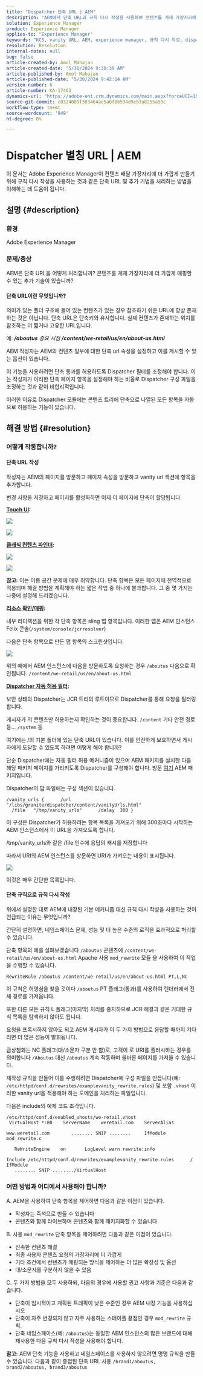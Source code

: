 ```yaml
---
title: "Dispatcher 단축 URL | AEM"
description: "AEM에서 단축 URL과 규칙 다시 작성을 사용하여 콘텐츠를 게재 가장자리에 매핑하는 것과 같은 몇 가지 추가 기술을 처리하는 방법에 대해 알아봅니다."
solution: Experience Manager
product: Experience Manager
applies-to: "Experience Manager"
keywords: "KCS, vanity URL, AEM, experience manager, 규칙 다시 작성, dispatcher"
resolution: Resolution
internal-notes: null
bug: false
article-created-by: Amol Mahajan
article-created-date: "5/30/2024 9:38:39 AM"
article-published-by: Amol Mahajan
article-published-date: "5/30/2024 9:42:14 AM"
version-number: 6
article-number: KA-17463
dynamics-url: "https://adobe-ent.crm.dynamics.com/main.aspx?forceUCI=1&pagetype=entityrecord&etn=knowledgearticle&id=6e944764-681e-ef11-840a-6045bd06fa9d"
source-git-commit: c0324009f303464ae5a0f8b594d9cb3a8255a50c
workflow-type: tm+mt
source-wordcount: '949'
ht-degree: 0%

---
```


# Dispatcher 별칭 URL | AEM


이 문서는 Adobe Experience Manager이 컨텐츠 배달 가장자리에 더 가깝게 만들기 위해 규칙 다시 작성을 사용하는 것과 같은 단축 URL 및 추가 기법을 처리하는 방법을 이해하는 데 도움이 됩니다.

## 설명 {#description}


### <b>환경</b>

Adobe Experience Manager



### <b>문제/증상</b>

AEM은 단축 URL을 어떻게 처리합니까? 콘텐츠를 게재 가장자리에 더 가깝게 매핑할 수 있는 추가 기술이 있습니까?

#### 단축 URL이란 무엇입니까?

의미가 있는 폴더 구조에 들어 있는 컨텐츠가 있는 경우 참조하기 쉬운 URL에 항상 존재하는 것은 아닙니다. 단축 URL은 단축키와 유사합니다. 실제 컨텐츠가 존재하는 위치를 참조하는 더 짧거나 고유한 URL입니다.

예: <b>*/aboutus</b> 중요 시점 <b>/content/we-retail/us/en/about-us.html</b>*

AEM 작성자는 AEM의 컨텐츠 일부에 대한 단축 url 속성을 설정하고 이를 게시할 수 있는 옵션이 있습니다.

이 기능을 사용하려면 단축 통과를 허용하도록 Dispatcher 필터를 조정해야 합니다. 이는 작성자가 이러한 단축 페이지 항목을 설정해야 하는 비율로 Dispatcher 구성 파일을 조정하는 것과 같이 비합리적입니다.

이러한 이유로 Dispatcher 모듈에는 콘텐츠 트리에 단축으로 나열된 모든 항목을 자동으로 허용하는 기능이 있습니다.


## 해결 방법 {#resolution}


### 어떻게 작동합니까?

#### 단축 URL 작성

작성자는 AEM의 페이지를 방문하고 페이지 속성을 방문하고 vanity url 섹션에 항목을 추가합니다.

변경 사항을 저장하고 페이지를 활성화하면 이제 이 페이지에 단축이 할당됩니다.

<b><u>Touch UI</u>:</b>

![](assets/c1e59dbd-38b4-ed11-83fe-6045bd006149.png)

![](assets/c3e59dbd-38b4-ed11-83fe-6045bd006149.png)

<b><u>클래식 컨텐츠 파인더</u>:</b>

![](assets/c2e59dbd-38b4-ed11-83fe-6045bd006149.png)

![](assets/c4e59dbd-38b4-ed11-83fe-6045bd006149.png)

<b>참고:</b> 이는 이름 공간 문제에 매우 취약합니다. 단축 항목은 모든 페이지에 전역적으로 적용되며 해결 방법을 계획해야 하는 짧은 작업 중 하나에 불과합니다. 그 중 몇 가지는 나중에 설명해 드리겠습니다.

<b><u>리소스 확인/매핑</u>:</b>

내부 리디렉션을 위한 각 단축 항목은 sling 맵 항목입니다. 이러한 맵은 AEM 인스턴스 Felix 콘솔(`/system/console/jcrresolver`)

다음은 단축 항목으로 만든 맵 항목의 스크린샷입니다.

![](assets/c5e59dbd-38b4-ed11-83fe-6045bd006149.png)

위의 예에서 AEM 인스턴스에 다음을 방문하도록 요청하는 경우 `/aboutus` 다음으로 확인됩니다. `/content/we-retail/us/en/about-us.html`

<b><u>Dispatcher 자동 허용 필터</u>:</b>

보안 상태의 Dispatcher는 JCR 트리의 루트이므로 Dispatcher를 통해 요청을 필터링합니다.

게시자가 의 콘텐츠만 허용하는지 확인하는 것이 중요합니다. `/content` 기타 안전 경로 등... `/system` 등

여기에는 /의 기본 폴더에 있는 단축 URL이 있습니다. 이를 안전하게 보호하면서 게시자에게 도달할 수 있도록 하려면 어떻게 해야 합니까?

단순 Dispatcher에는 자동 필터 허용 메커니즘이 있으며 AEM 패키지를 설치한 다음 해당 패키지 페이지를 가리키도록 Dispatcher를 구성해야 합니다. 방문 [여기](https://experience.adobe.com/#/downloads/content/software-distribution/en/aem.html?package=/content/software-distribution/en/details.html/content/dam/aem/public/adobe/packages/granite/vanityurls-components) AEM 패키지입니다.

Dispatcher의 팜 파일에는 구성 섹션이 있습니다.


```
/vanity_urls {      /url    "/libs/granite/dispatcher/content/vanityUrls.html"
  /file   "/tmp/vanity_urls"      /delay  300 }
```


이 구성은 Dispatcher가 허용하려는 항목 목록을 가져오기 위해 300초마다 시작하는 AEM 인스턴스에서 이 URL을 가져오도록 합니다.

/tmp/vanity_urls와 같은 /file 인수에 응답의 캐시를 저장합니다

따라서 URI의 AEM 인스턴스를 방문하면 URI가 가져오는 내용이 표시됩니다.

![](assets/c6e59dbd-38b4-ed11-83fe-6045bd006149.png)

이것은 매우 간단한 목록입니다.

#### 단축 규칙으로 규칙 다시 작성

위에서 설명한 대로 AEM에 내장된 기본 메커니즘 대신 규칙 다시 작성을 사용하는 것이 언급되는 이유는 무엇입니까?

간단히 설명하면, 네임스페이스 문제, 성능 및 더 높은 수준의 로직을 효과적으로 처리할 수 있습니다.

단축 항목의 예를 살펴보겠습니다 `/aboutus` 콘텐츠에 `/content/we-retail/us/en/about-us.html` Apache 사용 `mod_rewrite` 모듈 을 사용하여 이 작업을 수행할 수 있습니다.

`RewriteRule /aboutus /content/we-retail/us/en/about-us.html PT,L,NC`

이 규칙은 허영심을 찾을 것이다 `/aboutus` PT 플래그(통과)를 사용하여 렌더러에서 전체 경로를 가져옵니다.

또한 다른 모든 규칙 L 플래그(마지막) 처리를 중지하므로 JCR 해결과 같은 거대한 규칙 목록을 탐색하지 않아도 됩니다.

요청을 프록시하지 않아도 되고 AEM 게시자가 이 두 가지 방법으로 응답할 때까지 기다리면 더 많은 성능이 발휘됩니다.

금상첨화는 NC 플래그(대/소문자 구분 안 함)로, 고객이 로 URI를 플러시하는 경우를 의미합니다 `/Aboutus` 대신 `/aboutus` 계속 작동하며 올바른 페이지를 가져올 수 있습니다.

재작성 규칙을 만들어 이를 수행하려면 Dispatcher에 구성 파일을 만듭니다(예: `/etc/httpd/conf.d/rewrites/examplevanity_rewrite.rules`) 및 포함 `.vhost` 이러한 vanity url을 적용해야 하는 도메인을 처리하는 파일입니다.

다음은 include의 예제 코드 조각입니다.


```
/etc/httpd/conf.d/enabled_vhosts/we-retail.vhost
 VirtualHost *:80    ServerName    weretail.com    ServerAlias 

www.weretail.com        ........ SNIP ........     IfModule mod_rewrite.c   

   ReWriteEngine    on       LogLevel warn rewrite:info

Include /etc/httpd/conf.d/rewrites/examplevanity_rewrite.rules      / IfModule         
   ........ SNIP ......../VirtualHost
```


### 어떤 방법과 어디에서 사용해야 합니까?

A. AEM을 사용하여 단축 항목을 제어하면 다음과 같은 이점이 있습니다.

- 작성자는 즉석으로 만들 수 있습니다
- 콘텐츠와 함께 라이브하며 콘텐츠와 함께 패키지화할 수 있습니다


B. 사용 `mod_rewrite` 단축 항목을 제어하려면 다음과 같은 이점이 있습니다.

- 신속한 컨텐츠 해결
- 최종 사용자 콘텐츠 요청의 가장자리에 더 가깝게
- 기타 조건에서 컨텐츠가 매핑되는 방식을 제어하는 더 많은 확장성 및 옵션
- 대/소문자를 구분하지 않을 수 있음


C. 두 가지 방법을 모두 사용하되, 다음의 경우에 사용할 권고 사항과 기준은 다음과 같습니다.

- 단축이 임시적이고 계획된 트래픽이 낮은 수준인 경우 AEM 내장 기능을 사용하십시오
- 단축이 자주 변경되지 않고 자주 사용하는 스테이플 끝점인 경우 `mod_rewrite` 규칙.
- 단축 네임스페이스(예: `/aboutus`)는 동일한 AEM 인스턴스의 많은 브랜드에 대해 재사용한 다음 규칙 다시 작성을 사용해야 합니다.


<b>참고:</b> AEM 단축 기능을 사용하고 네임스페이스를 사용하지 않으려면 명명 규칙을 만들 수 있습니다. 다음과 같이 중첩된 단축 URL 사용 `/brand1/aboutus, brand2/aboutus, brand3/aboutus`
